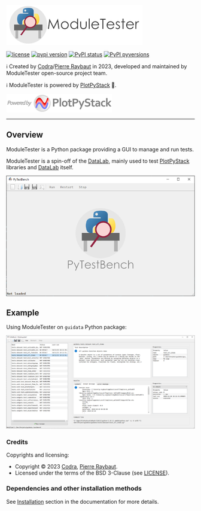 ![ModuleTester](https://raw.githubusercontent.com/Codra-Ingenierie-Informatique/ModuleTester/main/doc/_static/ModuleTester-banner.png)

[![license](https://img.shields.io/pypi/l/ModuleTester.svg)](./LICENSE)
[![pypi version](https://img.shields.io/pypi/v/ModuleTester.svg)](https://pypi.org/project/ModuleTester/)
[![PyPI status](https://img.shields.io/pypi/status/ModuleTester.svg)](https://github.com/Codra-Ingenierie-Informatique/ModuleTester)
[![PyPI pyversions](https://img.shields.io/pypi/pyversions/ModuleTester.svg)](https://pypi.python.org/pypi/ModuleTester/)

ℹ️ Created by [Codra](https://codra.net/)/[Pierre Raybaut](https://github.com/PierreRaybaut) in 2023, developed and maintained by ModuleTester open-source project team.

ℹ️ ModuleTester is powered by [PlotPyStack](https://github.com/PlotPyStack) 🚀.

![PlotPyStack](https://raw.githubusercontent.com/PlotPyStack/.github/main/data/plotpy-stack-powered.png)

----

## Overview

ModuleTester is a Python package providing a GUI to manage and run tests.

ModuleTester is a spin-off of the [DataLab](https://github.com/Codra-Ingenierie-Informatique/DataLab),
mainly used to test [PlotPyStack](https://github.com/PlotPyStack) libraries
and [DataLab](https://github.com/Codra-Ingenierie-Informatique/DataLab) itself.

![ModuleTester](https://raw.githubusercontent.com/Codra-Ingenierie-Informatique/ModuleTester/main/doc/images/shots/empty.png)

## Example

Using ModuleTester on `guidata` Python package:

![ModuleTester](https://raw.githubusercontent.com/Codra-Ingenierie-Informatique/ModuleTester/main/doc/images/shots/guidata.moduletester.png)

### Credits

Copyrights and licensing:

* Copyright © 2023 [Codra](https://codra.net/), [Pierre Raybaut](https://github.com/PierreRaybaut).
* Licensed under the terms of the BSD 3-Clause (see [LICENSE](LICENSE)).

### Dependencies and other installation methods

See [Installation](https://ModuleTester.readthedocs.io/en/latest/installation.html)
section in the documentation for more details.
